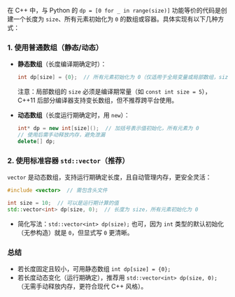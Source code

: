 在 C++ 中，与 Python 的 `dp = [0 for _ in range(size)]` 功能等价的代码是创建一个长度为 `size`、所有元素初始化为 `0` 的数组或容器。具体实现有以下几种方式：


### 1. 使用普通数组（静态/动态）
- **静态数组**（长度编译期确定时）：
  ```cpp
  int dp[size] = {0};  // 所有元素初始化为 0（仅适用于全局变量或局部数组，size 必须是常量）
  ```
  注意：局部数组的 `size` 必须是编译期常量（如 `const int size = 5`），C++11 后部分编译器支持变长数组，但不推荐跨平台使用。

- **动态数组**（长度运行期确定时，用 `new`）：
  ```cpp
  int* dp = new int[size]();  // 加括号表示值初始化，所有元素为 0
  // 使用后需手动释放内存，避免泄漏
  delete[] dp;
  ```


### 2. 使用标准容器 `std::vector`（推荐）
`vector` 是动态数组，支持运行期确定长度，且自动管理内存，更安全灵活：
```cpp
#include <vector>  // 需包含头文件

int size = 10;  // 可以是运行期计算的值
std::vector<int> dp(size, 0);  // 长度为 size，所有元素初始化为 0
```
- 简化写法：`std::vector<int> dp(size);` 也可，因为 `int` 类型的默认初始化（无参构造）就是 `0`，但显式写 `0` 更清晰。


### 总结
- 若长度固定且较小，可用静态数组 `int dp[size] = {0};`
- 若长度动态变化（运行期确定），推荐用 `std::vector<int> dp(size, 0);`（无需手动释放内存，更符合现代 C++ 风格）。